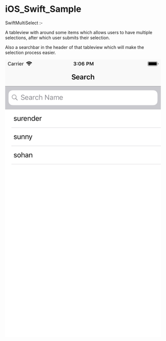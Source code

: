 # iOS_Swift_Sample


SwiftMultiSelect :- 

A tableview with around some items which allows users to have multiple selections, after which user submits their selection.

Also a searchbar in the header of that tableview which will make the selection process easier.


![alt text](https://raw.githubusercontent.com/Mprogrammer2020/iOS_Swift_Sample/master/Simulator%20Screen%20Shot%20-%20iPhone%208%20-%202019-08-21%20at%2015.06.11.png)
